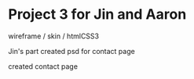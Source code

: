 # Project 3 for Jin and Aaron 
wireframe / skin / htmlCSS3

Jin's part 
created psd for contact page

created contact page


